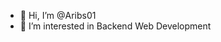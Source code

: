 - 👋 Hi, I’m @Aribs01
- 👀 I’m interested in Backend Web Development

<!---
Aribs01/Aribs01 is a ✨ special ✨ repository because its `README.md` (this file) appears on your GitHub profile.
You can click the Preview link to take a look at your changes.
--->
